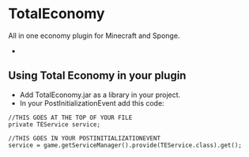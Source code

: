 # TotalEconomy
All in one economy plugin for Minecraft and Sponge.

-

## Using Total Economy in your plugin
* Add TotalEconomy.jar as a library in your project.
* In your PostInitializationEvent add this code:

 ```
 //THIS GOES AT THE TOP OF YOUR FILE
 private TEService service;
 
 //THIS GOES IN YOUR POSTINITIALIZATIONEVENT
 service = game.getServiceManager().provide(TEService.class).get();
 ```
